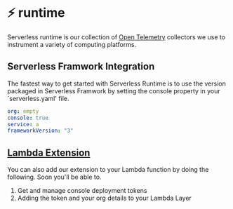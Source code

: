# ⚡ runtime

Serverless runtime is our collection of [Open Telemetry](http://opentelemtry.io)
collectors we use to instrument a variety of computing platforms.

## Serverless Framwork Integration

The fastest way to get started with Serverless Runtime is
to use the version packaged in Serverless Framwork by setting the
console property in your `serverless.yaml' file.

```yaml
org: empty
console: true
service: a
frameworkVersion: "3"
```

## [Lambda Extension](./node/packages/aws-lambda-otel-extension/)

You can also add our extension to your Lambda function by doing
the following. Soon you'll be able to.

1. Get and manage console deployment tokens
1. Adding the token and your org details to your Lambda Layer
